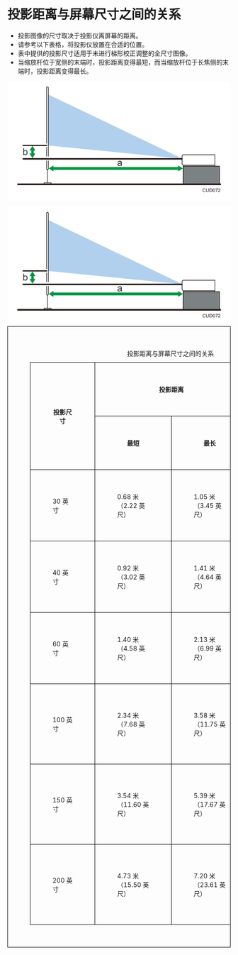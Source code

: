 # 投影距离与屏幕尺寸之间的关系

* 投影图像的尺寸取决于投影仪离屏幕的距离。
* 请参考以下表格，将投影仪放置在合适的位置。
* 表中提供的投影尺寸适用于未进行梯形校正调整的全尺寸图像。
* 当缩放杆位于宽侧的末端时，投影距离变得最短，而当缩放杆位于长焦侧的末端时，投影距离变得最长。

![](imagesQQ/C2P1.png)

 <img src="./imagesQQ/C2P1.png" alt="" referrerpolicy="no-referrer"> 

[^_^]: # (注：因md无法合并单元格，此处选择用html制作表格)


<head>
    <meta charset="UTF-8">
    <meta name="viewport" content="width=device-width, initial-scale=1.0">
    <meta http-equiv="X-UA-Compatible" content="ie=edge">
    <title>投影距离与屏幕尺寸之间的关系</title>
    <style>
        table,
        table tr th,
        table tr td {
            border: 1px solid #000000;
            margin: 0;
            padding: 50px;
            /* 合并边框 */
            border-collapse: collapse;
        }
    </style>
</head>
<body>
    <div>
        <table>
            <caption>投影距离与屏幕尺寸之间的关系</caption>
            <tr>
                <th rowspan="2">投影尺寸</th>
                <th colspan="2">投影距离</th>
                <th rowspan="2">投影高度</th>
            </tr>
            <tr>
                <th>最短</th>
                <th>最长</th>
            </tr>
            <tr>
                <td>30 英寸</td>
                <td>0.68 米（2.22 英尺）</td>
                <td>1.05 米（3.45 英尺）</td>
                <td>4 厘米（1 英寸）</td>
            </tr>
            <tr>
                <td>40 英寸</td>
                <td>0.92 米（3.02 英尺）</td>
                <td>1.41 米（4.64 英尺）</td>
                <td>5 厘米（2 英寸）</td>
            </tr>
            <tr>
                <td>60 英寸</td>
                <td>1.40 米（4.58 英尺）</td>
                <td>2.13 米（6.99 英尺）</td>
                <td>7 厘米（3 英寸）</td>
            </tr>
            <tr>
                <td>100 英寸</td>
                <td>2.34 米（7.68 英尺）</td>
                <td>3.58 米（11.75 英尺）</td>
                <td>12 厘米（5 英寸）</td>
            </tr>
            <tr>
                <td>150 英寸</td>
                <td>3.54 米（11.60 英尺）</td>
                <td>5.39 米（17.67 英尺）</td>
                <td>18 厘米（7 英寸）</td>
            </tr>
            <tr>
                <td>200 英寸</td>
                <td>4.73 米（15.50 英尺）</td>
                <td>7.20 米（23.61 英尺）</td>
                <td>24 厘米（9 英寸）</td>
            </tr>
        </table>
    </div>

</body>



